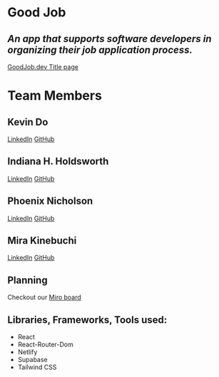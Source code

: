 # Good Job

## *An app that supports software developers in organizing their job application process.*
[GoodJob.dev Title page](./goodjob-ss.jpg)

# Team Members

## Kevin Do
[LinkedIn](https://www.linkedin.com/in/kdo/) [GitHub](https://github.com/kevindo1)

## Indiana H. Holdsworth
[LinkedIn](https://www.linkedin.com/in/h-indiana-holdsworth/) [GitHub](https://github.com/H-Indiana-Holdsworth)

## Phoenix Nicholson
[LinkedIn](https://www.linkedin.com/in/phoenix-nicholson/) [GitHub](https://github.com/phoenix-nicholson)

## Mira Kinebuchi
[LinkedIn](https://www.linkedin.com/in/mira-kinebuchi/) [GitHub](https://github.com/mira-kine)

## Planning

Checkout our [Miro board](https://miro.com/app/board/uXjVOJ2lcbg=/)

## Libraries, Frameworks, Tools used:
* React
* React-Router-Dom
* Netlify
* Supabase
* Tailwind CSS
